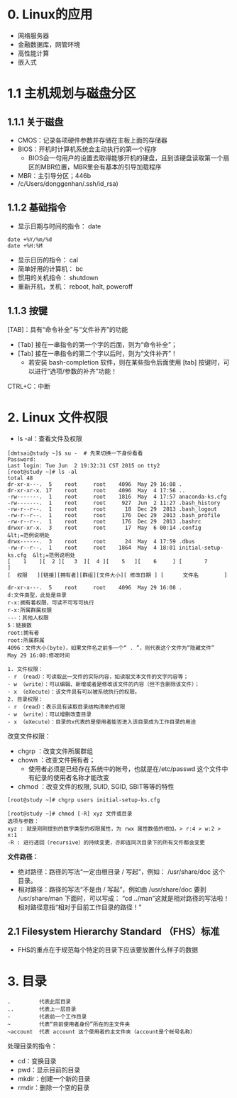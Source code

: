  # 0. Linux的应用
- 网络服务器
- 金融数据库，网管环境
- 高性能计算
- 嵌入式

# 1.1 主机规划与磁盘分区
## 1.1.1 关于磁盘
 - CMOS：记录各项硬件参数并存储在主板上面的存储器
 - BIOS：开机时计算机系统会主动执行的第一个程序
	 - BIOS会一句用户的设置去取得能够开机的硬盘，且到该硬盘读取第一个扇区的MBR位置，MBR里会有基本的引导加载程序
 - MBR：主引导分区；446b
 - /c/Users/donggenhan/.ssh/id_rsa)


## 1.1.2 基础指令

- 显示日期与时间的指令： date
```
date +%Y/%m/%d
date +%H:%M
```

- 显示日历的指令： cal
- 简单好用的计算机： bc
- 惯用的关机指令： shutdown
- 重新开机，关机： reboot, halt, poweroff

## 1.1.3 按键
[TAB]：具有“命令补全”与“文件补齐”的功能

- [Tab] 接在一串指令的第一个字的后面，则为“命令补全”；
- [Tab] 接在一串指令的第二个字以后时，则为“文件补齐”！
	- 若安装 bash-completion 软件，则在某些指令后面使用 [tab] 按键时，可以进行“选项/参数的补齐”功能！

CTRL+C：中断

# 2. Linux 文件权限
- ls -al：查看文件及权限
```
[dmtsai@study ~]$ su -  # 先来切换一下身份看看
Password:
Last login: Tue Jun  2 19:32:31 CST 2015 on tty2
[root@study ~]# ls -al
total 48
dr-xr-x---.  5    root     root    4096  May 29 16:08 .
dr-xr-xr-x. 17    root     root    4096  May  4 17:56 ..
-rw-------.  1    root     root    1816  May  4 17:57 anaconda-ks.cfg
-rw-------.  1    root     root     927  Jun  2 11:27 .bash_history
-rw-r--r--.  1    root     root      18  Dec 29  2013 .bash_logout
-rw-r--r--.  1    root     root     176  Dec 29  2013 .bash_profile
-rw-r--r--.  1    root     root     176  Dec 29  2013 .bashrc
drwxr-xr-x.  3    root     root      17  May  6 00:14 .config               &lt;=范例说明处
drwx------.  3    root     root      24  May  4 17:59 .dbus
-rw-r--r--.  1    root     root    1864  May  4 18:01 initial-setup-ks.cfg  &lt;=范例说明处
[    1    ][  2 ][   3  ][  4 ][    5   ][    6     ] [       7          ]
[  权限   ][链接][拥有者][群组][文件大小][ 修改日期 ] [      文件名        ]

dr-xr-x---.  5    root     root    4096  May 29 16:08 .
d:文件类型，此处是目录
r-x:拥有着权限，可读不可写可执行
r-x:所属群属权限
---：其他人权限
5：链接数
root:拥有者
root:所属群属
4096：文件大小(byte)，如果文件名之前多一个“ . ”，则代表这个文件为“隐藏文件”
May 29 16:08:修改时间

1. 文件权限：
- r （read）：可读取此一文件的实际内容，如读取文本文件的文字内容等；
- w （write）：可以编辑、新增或者是修改该文件的内容（但不含删除该文件）；
- x （eXecute）：该文件具有可以被系统执行的权限。
2. 目录权限：
- r （read）：表示具有读取目录结构清单的权限
- w （write）：可以增删改查目录
- x （eXecute）：目录的x代表的是使用者能否进入该目录成为工作目录的用途
```

改变文件权限：
- chgrp ：改变文件所属群组
- chown ：改变文件拥有者；
	- 使用者必须是已经存在系统中的帐号，也就是在/etc/passwd 这个文件中有纪录的使用者名称才能改变
- chmod ：改变文件的权限, SUID, SGID, SBIT等等的特性

```
[root@study ~]# chgrp users initial-setup-ks.cfg

[root@study ~]# chmod [-R] xyz 文件或目录
选项与参数：
xyz : 就是刚刚提到的数字类型的权限属性，为 rwx 属性数值的相加。> r:4 > w:2 > x:1
-R : 进行递回（recursive）的持续变更，亦即连同次目录下的所有文件都会变更
```

**文件路径：**
- 绝对路径：路径的写法“一定由根目录 / 写起”，例如： /usr/share/doc 这个目录。
- 相对路径：路径的写法“不是由 / 写起”，例如由 /usr/share/doc 要到 /usr/share/man 下面时，可以写成： “cd ../man”这就是相对路径的写法啦！相对路径意指“相对于目前工作目录的路径！”
## 2.1 Filesystem Hierarchy Standard （FHS）标准
- FHS的重点在于规范每个特定的目录下应该要放置什么样子的数据

# 3. 目录
```
.         代表此层目录
..        代表上一层目录
-         代表前一个工作目录
~         代表“目前使用者身份”所在的主文件夹
~account  代表 account 这个使用者的主文件夹（account是个帐号名称）
```

处理目录的指令：

- cd：变换目录
- pwd：显示目前的目录
- mkdir：创建一个新的目录
- rmdir：删除一个空的目录